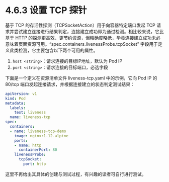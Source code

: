 # 4.6.3 设置 TCP 探针

基于 TCP 的存活性探测（TCPSocketAction）用于向容器特定端口发起 TCP 请求并尝试建立连接进行结果判定，连接建立成功即为通过检测。相比较来说，它比基于 HTTP 的探测更高效、更节约资源，但精确度略低，毕竟连接建立成功未必意味着页面资源可用。“spec.containers.livenessProbe.tcpSocket” 字段用于定义此类检测，它主要包含以下两个可用的属性。

1) `host <string>`：请求连接的目标IP地址，默认为 Pod IP
2) `port <string>`：请求连接的目标端口，必选字段

下面是一个定义在资源清单文件 liveness-tcp.yaml 中的示例，它向 Pod IP 的 80/tcp 端口发起连接请求，并根据连接建立的状态判定测试结果：

```yaml
apiVersion: v1
kind: Pod
metadata:
  labels:
    test: liveness
  name: liveness-tcp
spec:
  containers:
  - name: liveness-tcp-demo
    image: nginx:1.12-alpine
    ports:
    - name: http
      containerPort: 80
    livenessProbe:
      tcpSocket:
        port: http
```

这里不再给出其具体的创建与测试过程，有兴趣的读者可自行进行测试。
